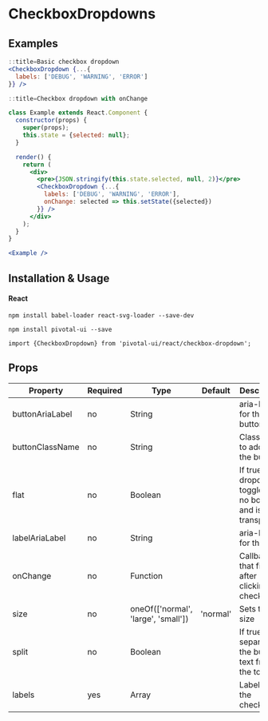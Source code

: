 # CheckboxDropdowns

## Examples

```jsx
::title=Basic checkbox dropdown
<CheckboxDropdown {...{
  labels: ['DEBUG', 'WARNING', 'ERROR']
}} />
```

```jsx
::title=Checkbox dropdown with onChange

class Example extends React.Component {
  constructor(props) {
    super(props);
    this.state = {selected: null};
  }

  render() {
    return (
      <div>
        <pre>{JSON.stringify(this.state.selected, null, 2)}</pre>
        <CheckboxDropdown {...{
          labels: ['DEBUG', 'WARNING', 'ERROR'],
          onChange: selected => this.setState({selected})
        }} />
      </div>
    );
  }
}

<Example />
```

## Installation & Usage

#### React
`npm install babel-loader react-svg-loader --save-dev`

`npm install pivotal-ui --save`

`import {CheckboxDropdown} from 'pivotal-ui/react/checkbox-dropdown';`

## Props

Property         | Required | Type                                | Default        | Description
-----------------|----------|-------------------------------------|----------------|------------
buttonAriaLabel  | no       | String                              |                | aria-label for the button
buttonClassName  | no       | String                              |                | Classname to add to the button
flat             | no       | Boolean                             |                | If true, dropdown toggle has no borders and is transparent
labelAriaLabel   | no       | String                              |                | aria-label for the label
onChange         | no       | Function                            |                | Callback that fires after clicking a checkbox
size             | no       | oneOf(['normal', 'large', 'small']) | 'normal'       | Sets the size
split            | no       | Boolean                             |                | If true, separates the button text from the toggle
labels           | yes      | Array                               |                | Labels for the checkboxes
